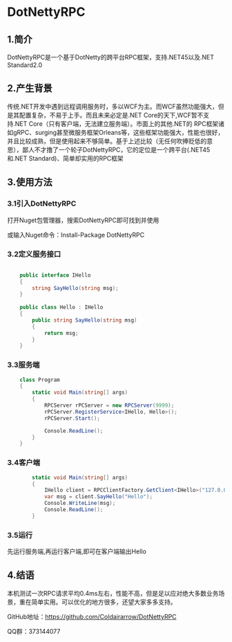 # DotNettyRPC
## 1.简介
DotNettyRPC是一个基于DotNetty的跨平台RPC框架，支持.NET45以及.NET Standard2.0
## 2.产生背景
传统.NET开发中遇到远程调用服务时，多以WCF为主。而WCF虽然功能强大，但是其配置复杂，不易于上手。而且未来必定是.NET Core的天下,WCF暂不支持.NET Core（只有客户端，无法建立服务端）。市面上的其他.NET的 RPC框架诸如gRPC、surging甚至微服务框架Orleans等，这些框架功能强大，性能也很好，并且比较成熟，但是使用起来不够简单。基于上述比较（无任何吹捧贬低的意思），鄙人不才撸了一个轮子DotNettyRPC，它的定位是一个跨平台(.NET45和.NET Standard)、简单却实用的RPC框架

## 3.使用方法
### 3.1引入DotNettyRPC
打开Nuget包管理器，搜索DotNettyRPC即可找到并使用

或输入Nuget命令：Install-Package DotNettyRPC
### 3.2定义服务接口
``` csharp

    public interface IHello
    {
        string SayHello(string msg);
    }
	
    public class Hello : IHello
    {
        public string SayHello(string msg)
        {
            return msg;
        }
    }
```
### 3.3服务端
``` c#
    class Program
    {
        static void Main(string[] args)
        {
            RPCServer rPCServer = new RPCServer(9999);
            rPCServer.RegisterService<IHello, Hello>();
            rPCServer.Start();

            Console.ReadLine();
        }
    }
```
### 3.4客户端
``` c#
        static void Main(string[] args)
        {
            IHello client = RPCClientFactory.GetClient<IHello>("127.0.0.1", 9999);
            var msg = client.SayHello("Hello");
            Console.WriteLine(msg);
            Console.ReadLine();
        }
```
### 3.5运行
先运行服务端,再运行客户端,即可在客户端输出Hello

## 4.结语
本机测试一次RPC请求平均0.4ms左右，性能不高，但是足以应对绝大多数业务场景，重在简单实用。可以优化的地方很多，还望大家多多支持。

GitHub地址：https://github.com/Coldairarrow/DotNettyRPC

QQ群：373144077


